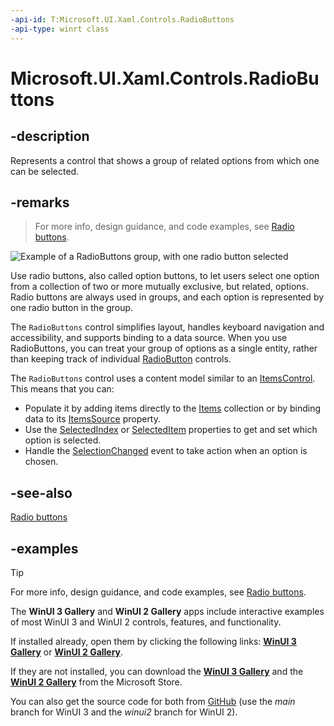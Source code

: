 ```yaml
---
-api-id: T:Microsoft.UI.Xaml.Controls.RadioButtons
-api-type: winrt class
---
```


# Microsoft.UI.Xaml.Controls.RadioButtons

<!--
public class RadioButtons : Windows.UI.Xaml.Controls.Control
-->

## -description

Represents a control that shows a group of related options from which one can be selected.

## -remarks

> For more info, design guidance, and code examples, see [Radio buttons](/windows/apps/design/controls/radio-button).

![Example of a RadioButtons group, with one radio button selected](images/radiobuttons/radiobuttons-default-group.png)

Use radio buttons, also called option buttons, to let users select one option from a collection of two or more mutually exclusive, but related, options. Radio buttons are always used in groups, and each option is represented by one radio button in the group.

The `RadioButtons` control simplifies layout, handles keyboard navigation and accessibility, and supports binding to a data source. When you use RadioButtons, you can treat your group of options as a single entity, rather than keeping track of individual [RadioButton](/uwp/api/Windows.UI.Xaml.Controls.RadioButton) controls.

The `RadioButtons` control uses a content model similar to an [ItemsControl](/uwp/api/windows.ui.xaml.controls.itemscontrol). This means that you can:

- Populate it by adding items directly to the [Items](radiobuttons_items.md) collection or by binding data to its [ItemsSource](radiobuttons_itemssource.md) property.
- Use the [SelectedIndex](radiobuttons_selectedindex.md) or [SelectedItem](radiobuttons_selecteditem.md) properties to get and set which option is selected.
- Handle the [SelectionChanged](radiobuttons_selectionchanged.md) event to take action when an option is chosen.

## -see-also

[Radio buttons](/windows/apps/design/controls/radio-button)

## -examples

> [!TIP]
> For more info, design guidance, and code examples, see [Radio buttons](/windows/apps/design/controls/radio-button).
>
> The **WinUI 3 Gallery** and **WinUI 2 Gallery** apps include interactive examples of most WinUI 3 and WinUI 2 controls, features, and functionality.
>
> If installed already, open them by clicking the following links: [**WinUI 3 Gallery**](winui3gallery:/item/RadioButtons) or [**WinUI 2 Gallery**](winui2gallery:/item/RadioButtons).
>
> If they are not installed, you can download the [**WinUI 3 Gallery**](https://www.microsoft.com/store/productId/9P3JFPWWDZRC) and the [**WinUI 2 Gallery**](https://www.microsoft.com/store/productId/9MSVH128X2ZT) from the Microsoft Store.
>
> You can also get the source code for both from [GitHub](https://github.com/Microsoft/WinUI-Gallery) (use the *main* branch for WinUI 3 and the *winui2* branch for WinUI 2).

